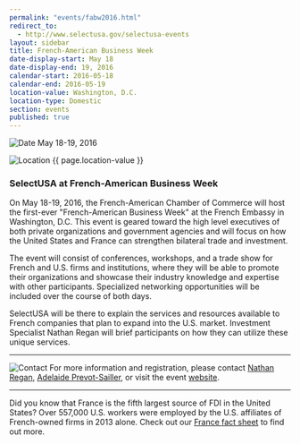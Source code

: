 ```yaml
---
permalink: "events/fabw2016.html"
redirect_to:
  - http://www.selectusa.gov/selectusa-events
layout: sidebar
title: French-American Business Week
date-display-start: May 18
date-display-end: 19, 2016
calendar-start: 2016-05-18
calendar-end: 2016-05-19
location-value: Washington, D.C.
location-type: Domestic
section: events
published: true
---
```



![Date](https://google.github.io/material-design-icons/action/svg/design/ic_event_24px.svg "Date") May 18-19, 2016

![Location](http://google.github.io/material-design-icons/social/svg/design/ic_location_city_24px.svg "Location") {{ page.location-value }}

### SelectUSA at French-American Business Week

On May 18-19, 2016, the French-American Chamber of Commerce will host the first-ever "French-American Business Week" at the French Embassy in Washington, D.C. This event is geared toward the high level executives of both private organizations and government agencies and will focus on how the United States and France can strengthen bilateral trade and investment.

The event will consist of conferences, workshops, and a trade show for French and U.S. firms and institutions, where they will be able to promote their organizations and showcase their industry knowledge and expertise with other participants. Specialized networking opportunities will be included over the course of both days.

SelectUSA will be there to explain the services and resources available to French companies that plan to expand into the U.S. market. Investment Specialist Nathan Regan will brief participants on how they can utilize these unique services.

---

![Contact](https://google.github.io/material-design-icons/action/svg/design/ic_question_answer_24px.svg "Contact") For more information and registration, please contact [Nathan Regan](mailto:nathan.regan@trade.gov?Subject=SelectUSA%20at%20FABW%20Info%20Request), [Adelaide Prevot-Sailler](mailto:adelaide.prevot-sailler@trade.gov?Subject=SelectUSA%20at%20FABW%20Info%20Request), or visit the event [website](http://frenchamericanbusinessweek.com/).

---

Did you know that France is the fifth largest source of FDI in the United States? Over 557,000 U.S. workers were employed by the U.S. affiliates of French-owned firms in 2013 alone. Check out our [France fact sheet](http://selectusa.commerce.gov/country-fact-sheets/France_Fact_Sheet.pdf) to find out more.
